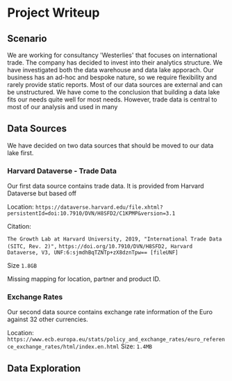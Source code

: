 # Project Writeup

## Scenario
We are working for consultancy 'Westerlies' that focuses on international trade. The company has decided to invest into their analytics structure. We have investigated both the data warehouse and data lake apporach. Our business has an ad-hoc and bespoke nature, so we require flexibility and rarely provide static reports. Most of our data sources are external and can be unstructured. We have come to the conclusion that building a data lake fits our needs quite well for most needs. However, trade data is central to most of our analysis and used in many 

## Data Sources
We have decided on two data sources that should be moved to our data lake first.


### Harvard Dataverse - Trade Data

Our first data source contains trade data. It is provided from Harvard Dataverse but based off 

Location: `https://dataverse.harvard.edu/file.xhtml?persistentId=doi:10.7910/DVN/H8SFD2/C1KPMP&version=3.1`

Citation:

`The Growth Lab at Harvard University, 2019, "International Trade Data (SITC, Rev. 2)",`
`https://doi.org/10.7910/DVN/H8SFD2, Harvard Dataverse, V3, UNF:6:sjmdhBqTZNTp+zX8dznTpw== [fileUNF]`


Size `1.8GB`



Missing mapping for location, partner and product ID.

### Exchange Rates
Our second data source contains exchange rate information of the Euro against 32 other currencies.

Location: `https://www.ecb.europa.eu/stats/policy_and_exchange_rates/euro_reference_exchange_rates/html/index.en.html`
Size: `1.4MB`


## Data Exploration
